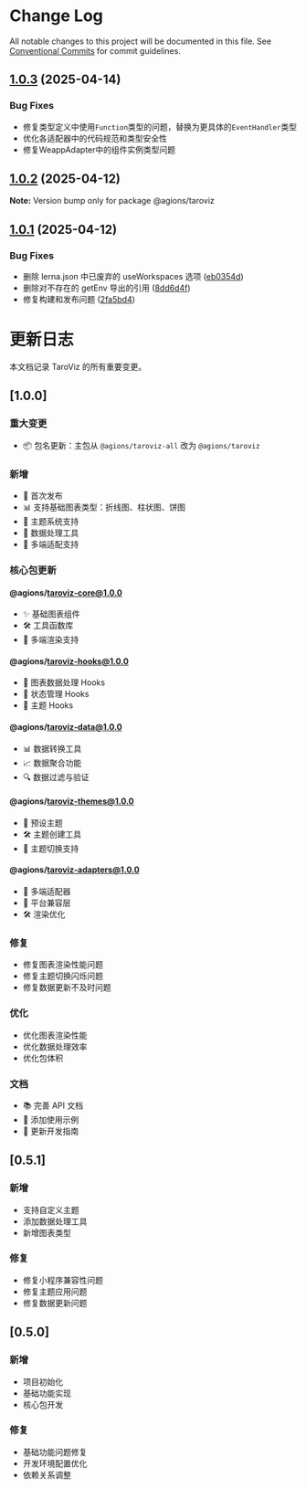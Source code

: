 # Change Log

All notable changes to this project will be documented in this file.
See [Conventional Commits](https://conventionalcommits.org) for commit guidelines.

## [1.0.3](https://github.com/Agions/TaroViz/compare/v1.0.2...v1.0.3) (2025-04-14)

### Bug Fixes

- 修复类型定义中使用`Function`类型的问题，替换为更具体的`EventHandler`类型
- 优化各适配器中的代码规范和类型安全性
- 修复WeappAdapter中的组件实例类型问题

## [1.0.2](https://github.com/Agions/TaroViz/compare/v1.0.1...v1.0.2) (2025-04-12)

**Note:** Version bump only for package @agions/taroviz

## [1.0.1](https://github.com/Agions/TaroViz/compare/v0.4.0...v1.0.1) (2025-04-12)

### Bug Fixes

- 删除 lerna.json 中已废弃的 useWorkspaces 选项 ([eb0354d](https://github.com/Agions/TaroViz/commit/eb0354d2d1a17e30598e0e713aec7ae0bc504af1))
- 删除对不存在的 getEnv 导出的引用 ([8dd6d4f](https://github.com/Agions/TaroViz/commit/8dd6d4fb6db28690e3cc94cf7eab89985654067d))
- 修复构建和发布问题 ([2fa5bd4](https://github.com/Agions/TaroViz/commit/2fa5bd41ce5f66bbeddf665ce223e3e7da118cef))

# 更新日志

本文档记录 TaroViz 的所有重要变更。

## [1.0.0]

### 重大变更

- 📦 包名更新：主包从 `@agions/taroviz-all` 改为 `@agions/taroviz`

### 新增

- 🎉 首次发布
- 📊 支持基础图表类型：折线图、柱状图、饼图
- 🎨 主题系统支持
- 🔄 数据处理工具
- 📱 多端适配支持

### 核心包更新

#### @agions/taroviz-core@1.0.0

- ✨ 基础图表组件
- 🛠️ 工具函数库
- 📱 多端渲染支持

#### @agions/taroviz-hooks@1.0.0

- 🎯 图表数据处理 Hooks
- 🔄 状态管理 Hooks
- 🎨 主题 Hooks

#### @agions/taroviz-data@1.0.0

- 📊 数据转换工具
- 📈 数据聚合功能
- 🔍 数据过滤与验证

#### @agions/taroviz-themes@1.0.0

- 🎨 预设主题
- 🛠️ 主题创建工具
- 🔄 主题切换支持

#### @agions/taroviz-adapters@1.0.0

- 📱 多端适配器
- 🔌 平台兼容层
- 🛠️ 渲染优化

### 修复

- 修复图表渲染性能问题
- 修复主题切换闪烁问题
- 修复数据更新不及时问题

### 优化

- 优化图表渲染性能
- 优化数据处理效率
- 优化包体积

### 文档

- 📚 完善 API 文档
- 🎯 添加使用示例
- 📖 更新开发指南

## [0.5.1]

### 新增

- 支持自定义主题
- 添加数据处理工具
- 新增图表类型

### 修复

- 修复小程序兼容性问题
- 修复主题应用问题
- 修复数据更新问题

## [0.5.0]

### 新增

- 项目初始化
- 基础功能实现
- 核心包开发

### 修复

- 基础功能问题修复
- 开发环境配置优化
- 依赖关系调整
